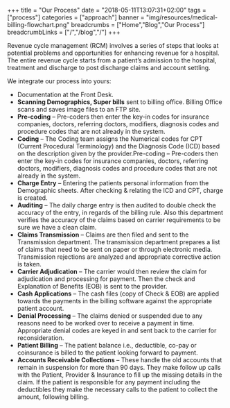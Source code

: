 +++
title = "Our Process"
date = "2018-05-11T13:07:31+02:00"
tags = ["process"]
categories = ["approach"]
banner = "img/resources/medical-billing-flowchart.png"
breadcrumbs = ["Home","Blog","Our Process"]
breadcrumbLinks = ["/","/blog","/"]
+++

Revenue cycle management (RCM) involves a series of steps that looks at potential problems and opportunities for enhancing revenue for a hospital. The entire revenue cycle starts from a patient’s admission to the hospital, treatment and discharge to post discharge claims and account settling.

We integrate our process into yours:

* Documentation at the Front Desk.
* **Scanning Demographics, Super bills** sent to billing office. Billing Office scans and saves image files to an FTP site.
* **Pre-coding** – Pre-coders then enter the key-in codes for insurance companies, doctors, referring doctors, modifiers, diagnosis codes and procedure codes that are not already in the system.
* **Coding** – The Coding team assigns the Numerical codes for CPT (Current Procedural Terminology) and the Diagnosis Code (ICD) based on the description given by the provider.Pre-coding – Pre-coders then enter the key-in codes for insurance companies, doctors, referring doctors, modifiers, diagnosis codes and procedure codes that are not already in the system.
* **Charge Entry** – Entering the patients personal information from the Demographic sheets. After checking & relating the ICD and CPT, charge is created.
* **Auditing** – The daily charge entry is then audited to double check the accuracy of the entry, in regards of the billing rule. Also this department verifies the accuracy of the claims based on carrier requirements to be sure we have a clean claim.
* **Claims Transmission** – Claims are then filed and sent to the Transmission department. The transmission department prepares a list of claims that need to be sent on paper or through electronic media. Transmission rejections are analyzed and appropriate corrective action is taken.
* **Carrier Adjudication** – The carrier would then review the claim for adjudication and processing for payment. Then the check and Explanation of Benefits (EOB) is sent to the provider.
* **Cash Applications** – The cash files (copy of Check & EOB) are applied towards the payments in the billing software against the appropriate patient account.
* **Denial Processing** – The claims denied or suspended due to any reasons need to be worked over to receive a payment in time. Appropriate denial codes are keyed in and sent back to the carrier for reconsideration.
* **Patient Billing** – The patient balance i.e., deductible, co-pay or coinsurance is billed to the patient looking forward to payment.
* **Accounts Receivable Collections** – These handle the old accounts that remain in suspension for more than 90 days. They make follow up calls with the Patient, Provider & Insurance to fill up the missing details in the claim. If the patient is responsible for any payment including the deductibles they make the necessary calls to the patient to collect the amount, following billing.
